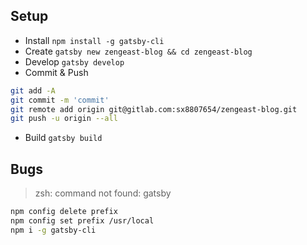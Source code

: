 ## Setup
- Install `npm install -g gatsby-cli`
- Create `gatsby new zengeast-blog && cd zengeast-blog`
- Develop `gatsby develop`
- Commit & Push 
```sh
git add -A
git commit -m 'commit'
git remote add origin git@gitlab.com:sx8807654/zengeast-blog.git
git push -u origin --all
```
- Build `gatsby build`

## Bugs
> zsh: command not found: gatsby
```sh
npm config delete prefix
npm config set prefix /usr/local
npm i -g gatsby-cli
```